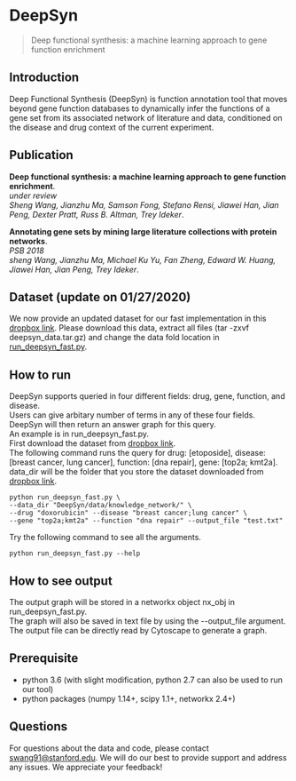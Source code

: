 # DeepSyn
> Deep functional synthesis: a machine learning approach to gene function enrichment

## Introduction
Deep Functional Synthesis (DeepSyn) is function annotation tool that moves beyond gene function databases to dynamically infer the functions of a gene set from its associated network of literature and data, conditioned on the disease and drug context of the current experiment.

## Publication
**Deep functional synthesis: a machine learning approach to gene function enrichment**.  
*under review*  
*Sheng Wang, Jianzhu Ma, Samson Fong, Stefano Rensi, Jiawei Han, Jian Peng, Dexter Pratt, Russ B. Altman, Trey Ideker*.

**Annotating gene sets by mining large literature collections with protein networks**.  
*PSB 2018*  
*sheng Wang, Jianzhu Ma, Michael Ku Yu, Fan Zheng, Edward W. Huang, Jiawei Han, Jian Peng, Trey Ideker*.

## Dataset (update on 01/27/2020)
We now provide an updated dataset for our fast implementation in this [dropbox link](https://www.dropbox.com/s/ubkh36hqe8qqki0/deepsyn_data.tar.gz?dl=0).
Please download this data, extract all files (tar -zxvf deepsyn_data.tar.gz) and change the data fold location in [run_deepsyn_fast.py](https://github.com/wangshenguiuc/DeepSyn/blob/master/run_deepsyn_fast.py).

## How to run
DeepSyn supports queried in four different fields: drug, gene, function, and disease.  
Users can give arbitary number of terms in any of these four fields.
DeepSyn will then return an answer graph for this query.  
An example is in run_deepsyn_fast.py.  
First download the dataset from [dropbox link](https://www.dropbox.com/s/ubkh36hqe8qqki0/deepsyn_data.tar.gz?dl=0).  
The following command runs the query for drug: [etoposide], disease: [breast cancer, lung cancer], function: [dna repair], gene: [top2a; kmt2a]. data_dir will be the folder that you store the dataset downloaded from [dropbox link](https://www.dropbox.com/s/ubkh36hqe8qqki0/deepsyn_data.tar.gz?dl=0).
```
python run_deepsyn_fast.py \
--data_dir "DeepSyn/data/knowledge_network/" \
--drug "doxorubicin" --disease "breast cancer;lung cancer" \
--gene "top2a;kmt2a" --function "dna repair" --output_file "test.txt"
```

Try the following command to see all the arguments.
```
python run_deepsyn_fast.py --help
```
## How to see output
The output graph will be stored in a networkx object nx_obj in run_deepsyn_fast.py.  
The graph will also be saved in text file by using the --output_file argument. The output file can be directly read by Cytoscape to generate a graph.


## Prerequisite
* python 3.6 (with slight modification, python 2.7 can also be used to run our tool)
* python packages (numpy 1.14+, scipy 1.1+, networkx 2.4+)

## Questions
For questions about the data and code, please contact swang91@stanford.edu. We will do our best to provide support and address any issues. We appreciate your feedback!
